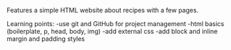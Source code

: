 Features a simple HTML website about recipes with a few pages.

Learning points:
-use git and GitHub for project management
-html basics (boilerplate, p, head, body, img)
-add external css
-add block and inline margin and padding styles